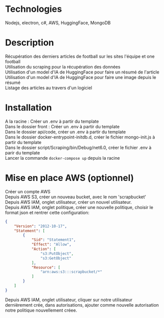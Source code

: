 # Technologies
Nodejs, electron, c#, AWS, HuggingFace, MongoDB

# Description
Récupération des derniers articles de football sur les sites l'équipe et one football  
Utilisation du scraping pour la récupération des données  
Utilisation d'un model d'IA de HuggingFace pour faire un résumé de l'article  
Utilisation d'un model d'IA de HuggingFace pour faire une image depuis le résumé  
Listage des articles au travers d'un logiciel  

# Installation
A la racine : Créer un .env à partir du template  
Dans le dossier front : Créer un .env à partir du template  
Dans le dossier api/code, créer un .env à partir du template  
Dans le dossier docker-entrypoint-initdb.d, créer le fichier mongo-init.js à partir du template  
Dans le dossier script/Scraping/bin/Debug/net6.0, créer le fichier .env à parir du template  
Lancer la commande `docker-compose up` depuis la racine

# Mise en place AWS (optionnel)
Créer un compte AWS  
Depuis AWS S3, créer un nouveau bucket, avec le nom 'scrapbucket'  
Depuis AWS IAM, onglet utilisateur, créer un nouvel utilisateur.  
Depuis AWS IAM, onglet politique, créer une nouvelle politique, choisir le format json et rentrer cette configuration:  
```json
{
    "Version": "2012-10-17",
    "Statement": [
        {
            "Sid": "Statement1",
            "Effect": "Allow",
            "Action": [
                "s3:PutObject",
                "s3:GetObject"
            ],
            "Resource": [
                "arn:aws:s3:::scrapbucket/*"
            ]
        }
    ]
}
```
Depuis AWS IAM, onglet utilisateur, cliquer sur notre utilisateur dernièrement crée, dans autorisations, ajouter comme nouvelle autorisation notre politique nouvellement créee.  